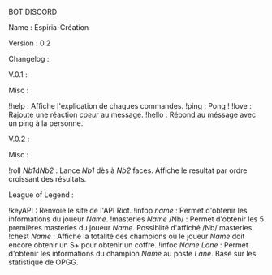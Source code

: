 BOT DISCORD

Name : Espiria-Création

Version : 0.2

Changelog :

V.0.1 : 

Misc :

!help : Affiche l'explication de chaques commandes.
!ping : Pong !
!love : Rajoute une réaction *coeur* au message.
!hello : Répond au méssage avec un ping à la personne.

V.0.2 :

Misc :

!roll *Nb1*d*Nb2* : Lance *Nb1* dès à *Nb2* faces. Affiche le resultat par ordre croissant des résultats.

League of Legend :

!keyAPI : Renvoie le site de l'API Riot.
!infop *name* : Permet d'obtenir les informations du joueur *Name*.
!masteries *Name* /Nb/ : Permet d'obtenir les 5 premières masteries du joueur *Name*. Possiblité d'affiché /Nb/ masteries.
!chest *Name* : Affiche la totalité des champions où le joueur *Name* doit encore obtenir un S+ pour obtenir un coffre.
!infoc *Name* *Lane* : Permet d'obtenir les informations du champion *Name* au poste *Lane*. Basé sur les statistique de OPGG.
